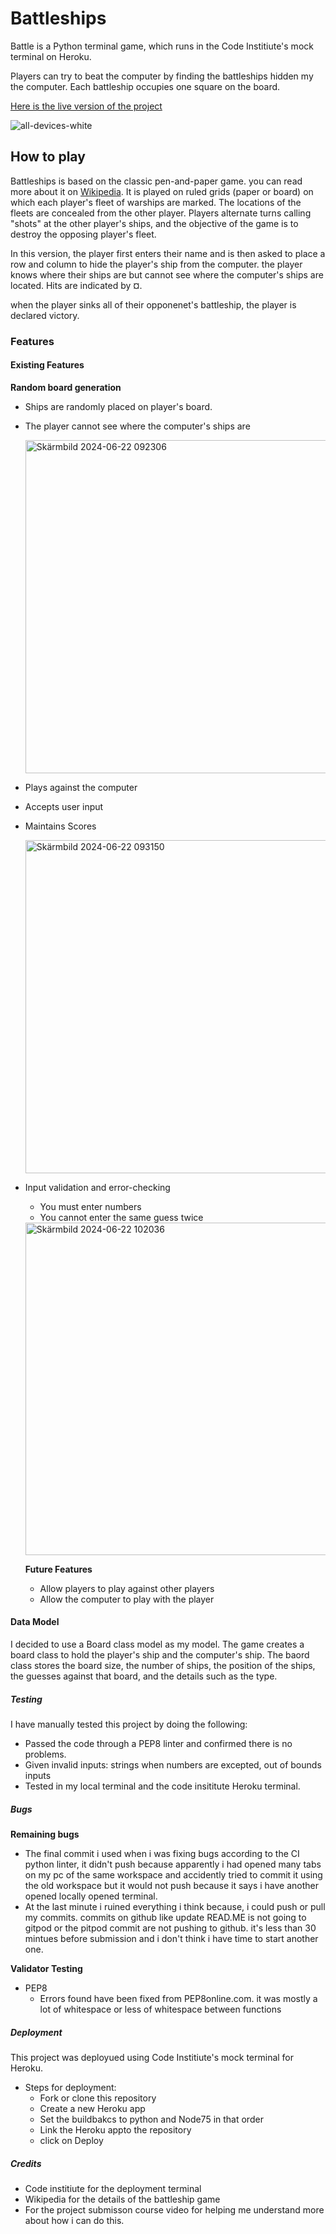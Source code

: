 # Battleships

Battle is a Python terminal game, which runs in the Code Institiute's mock terminal on Heroku.

Players can try to beat the computer by finding the battleships hidden my the computer. Each battleship occupies one square on the board.

[Here is the live version of the project](https://battleshipss-33d29b297183.herokuapp.com/)

![all-devices-white](https://github.com/natnaelmehari27/battleship/assets/159337397/f38189d9-8544-46aa-a922-ce011ea9255d)

## How to play 

Battleships is based on the classic pen-and-paper game. you can read more about it on [Wikipedia](https://en.wikipedia.org/wiki/Battleship_(game)). It is played on ruled grids (paper or board) on which each player's fleet of warships are marked. The locations of the fleets are concealed from the other player. Players alternate turns calling "shots" at the other player's ships, and the objective of the game is to destroy the opposing player's fleet. 

In this version, the player first enters their name and is then asked to place a row and column to hide the player's ship from the computer. the player knows where their ships are but cannot see where the computer's ships are located. Hits are indicated by ¤.

when the player sinks all of their opponenet's battleship, the player is declared victory.

### Features 

#### Existing Features 

__Random board generation__
- Ships are randomly placed on player's board.
- The player cannot see where the computer's ships are

  <img width="533" alt="Skärmbild 2024-06-22 092306" src="https://github.com/natnaelmehari27/battleship/assets/159337397/acb7a725-a1b3-43fe-aea8-3abfa8ca0931">

- Plays against the computer
- Accepts user input
- Maintains Scores

  <img width="533" alt="Skärmbild 2024-06-22 093150" src="https://github.com/natnaelmehari27/battleship/assets/159337397/bbffa1b1-eb5c-4ae9-8ecb-1e77eb9f8c51">

- Input validation and error-checking
  - You must enter numbers
  - You cannot enter the same guess twice

  <img width="532" alt="Skärmbild 2024-06-22 102036" src="https://github.com/natnaelmehari27/battleship/assets/159337397/e982f3cb-c13c-42d2-bc7e-2b6fbc070ac6">

  __Future Features__
  - Allow players to play against other players
  - Allow the computer to play with the player

#### Data Model 

I decided to use a Board class model as my model. The game creates a board class to hold the player's ship and the computer's ship. The baord class stores the board size, the number of ships, the position of the ships, the guesses against that board, and the details such as the type.

##### Testing 

I have manually tested this project by doing the following:
- Passed the code through a PEP8 linter and confirmed there is no problems.
- Given invalid inputs: strings when numbers are excepted, out of bounds inputs
- Tested in my local terminal and the code insititute Heroku terminal.

##### Bugs 

__Remaining bugs__
- The final commit i used when i was fixing bugs according to the CI python linter, it didn't push because apparently i had opened many tabs on my pc of the same workspace and accidently tried to commit it using the old workspace but it would not push because it says i have another opened locally opened terminal.
- At the last minute i ruined everything i think because, i could push or pull my commits. commits on github like update READ.ME is not going to gitpod or the pitpod commit are not pushing to github. it's less than 30 mintues before submission and i don't think i have time to start another one.

__Validator Testing__
- PEP8
  - Errors found have been fixed from PEP8online.com. it was mostly a lot of whitespace or less of whitespace between functions
 
##### Deployment

This project was deployued using Code Institiute's mock terminal for Heroku.
- Steps for deployment:
  - Fork or clone this repository
  - Create a new Heroku app
  - Set the buildbakcs to python and Node75 in that order
  - Link the Heroku appto the repository
  - click on Deploy
 
##### Credits 
- Code institiute for the deployment terminal
- Wikipedia for the details of the battleship game
- For the project submisson course video for helping me understand more about how i can do this. 
  
  




